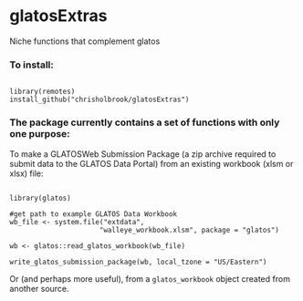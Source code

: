 # glatosExtras
Niche functions that complement glatos


### To install:
```{r}

library(remotes)
install_github("chrisholbrook/glatosExtras")

```


### The package currently contains a set of functions with only one purpose: 

To make a GLATOSWeb Submission Package (a zip archive required to submit
 data to the GLATOS Data Portal) from an existing workbook (xlsm or xlsx) file: 
 
 
 ```{r}
 
 library(glatos)
 
 #get path to example GLATOS Data Workbook
 wb_file <- system.file("extdata",
                       "walleye_workbook.xlsm", package = "glatos")

 wb <- glatos::read_glatos_workbook(wb_file)

 write_glatos_submission_package(wb, local_tzone = "US/Eastern")

 ```
 
 Or (and perhaps more useful), from a `glatos_workbook` object created from 
 another source. 
    


